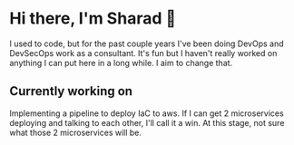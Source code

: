 # Hi there, I'm Sharad 👋

I used to code, but for the past couple years I've been doing DevOps and DevSecOps work as a consultant.  It's fun but I haven't really worked on anything I can put here in a long while.  I aim to change that.

## Currently working on

Implementing a pipeline to deploy IaC to aws.  If I can get 2 microservices deploying and talking to each other, I'll call it a win.  At this stage, not sure what those 2 microservices will be.